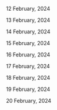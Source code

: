 12 February, 2024

13 February, 2024

14 February, 2024

15 February, 2024

16 February, 2024

17 February, 2024

18 February, 2024

19 February, 2024

20 February, 2024